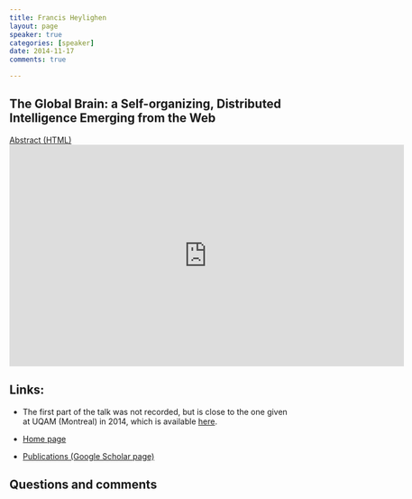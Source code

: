 ```yaml
---
title: Francis Heylighen
layout: page
speaker: true
categories: [speaker]
date: 2014-11-17
comments: true

---
```


## The Global Brain: a Self-organizing, Distributed Intelligence Emerging from the Web

<div class="button-section">
  <a class="btn btn-default" href="../francis-abstract" target="_blank">Abstract (HTML)</a>
</div>

<div>
  <iframe width="700" height="393" src="https://www.youtube.com/embed/sCkKvKQ94og" frameborder="0" allowfullscreen></iframe>
</div>

## Links:

* The first part of the talk was not recorded, but is close to the one given at UQAM (Montreal) in 2014, which is available [here](https://www.youtube.com/watch?v=w2sznrVtiLg).

* [Home page](http://pespmc1.vub.ac.be/heyl.html)

* [Publications (Google Scholar page)](http://scholar.google.be/citations?hl=en&user=jt7BHBUAAAAJ&view_op=list_works&sortby=pubdate&cstart=60&pagesize=20)

## Questions and comments
